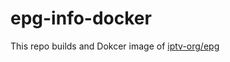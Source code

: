 # epg-info-docker

This repo builds and Dokcer image of [iptv-org/epg](https://github.com/iptv-org/epg)

